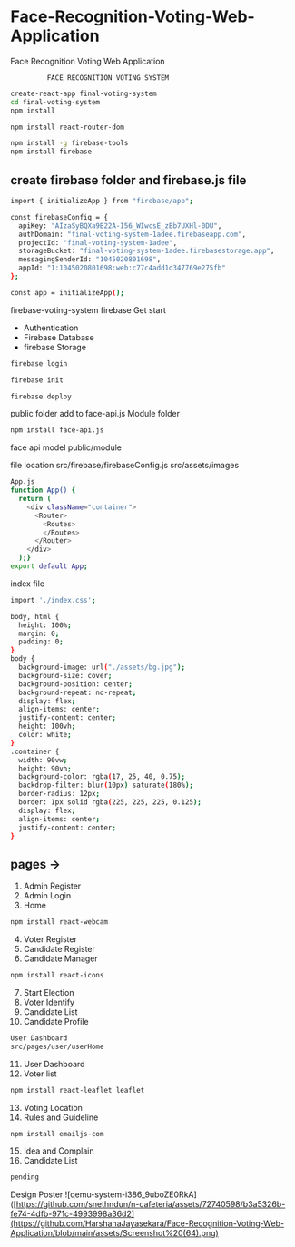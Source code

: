 # Face-Recognition-Voting-Web-Application
Face Recognition Voting Web Application

             FACE RECOGNITION VOTING SYSTEM

```bash
create-react-app final-voting-system
cd final-voting-system
npm install
```
```bash
npm install react-router-dom
```
```bash
npm install -g firebase-tools
npm install firebase
```

## create firebase folder and firebase.js file
```bash
import { initializeApp } from "firebase/app";

const firebaseConfig = {
  apiKey: "AIzaSyBQXa9B22A-I56_WIwcsE_zBb7UXHl-0DU",
  authDomain: "final-voting-system-1adee.firebaseapp.com",
  projectId: "final-voting-system-1adee",
  storageBucket: "final-voting-system-1adee.firebasestorage.app",
  messagingSenderId: "1045020801698",
  appId: "1:1045020801698:web:c77c4add1d347769e275fb"
};

const app = initializeApp();
```
firebase-voting-system
firebase Get start
* Authentication
* Firebase Database
* firebase Storage

```bash
firebase login
```
```bash
firebase init
```
```bash
firebase deploy
```
public folder add to face-api.js Module folder
```bash
npm install face-api.js
```
face api model
public/module

file location
src/firebase/firebaseConfig.js
src/assets/images

```bash
App.js
function App() {
  return (
    <div className="container">
      <Router>
        <Routes>
        </Routes>
      </Router>
    </div>
  );}
export default App;
```
index file 
```bash
import './index.css';
```
```bash
body, html {
  height: 100%;
  margin: 0;
  padding: 0;
}
body {
  background-image: url("./assets/bg.jpg");
  background-size: cover;
  background-position: center;
  background-repeat: no-repeat;
  display: flex;
  align-items: center;
  justify-content: center;
  height: 100vh;
  color: white;
}
.container {
  width: 90vw;
  height: 90vh;
  background-color: rgba(17, 25, 40, 0.75);
  backdrop-filter: blur(10px) saturate(180%);
  border-radius: 12px;
  border: 1px solid rgba(225, 225, 225, 0.125);
  display: flex;
  align-items: center;
  justify-content: center; 
}
```
## pages ->
1. Admin Register
2. Admin Login
3. Home 
```bash
npm install react-webcam
```
4. Voter Register
5. Candidate Register
6. Candidate Manager

```bash
npm install react-icons
```
7. Start Election
8. Voter Identify
9. Candidate List
10. Candidate Profile

```bash
User Dashboard
src/pages/user/userHome
```

11. User Dashboard
12. Voter list

```bash
npm install react-leaflet leaflet
```
13. Voting Location
14. Rules and Guideline

```bash
npm install emailjs-com
```
15. Idea and Complain 
16. Candidate List

```bash
pending
```

Design Poster
![qemu-system-i386_9uboZE0RkA]([https://github.com/snethndun/n-cafeteria/assets/72740598/b3a5326b-fe74-4dfb-971c-4993998a36d2](https://github.com/HarshanaJayasekara/Face-Recognition-Voting-Web-Application/blob/main/assets/Screenshot%20(64).png)

